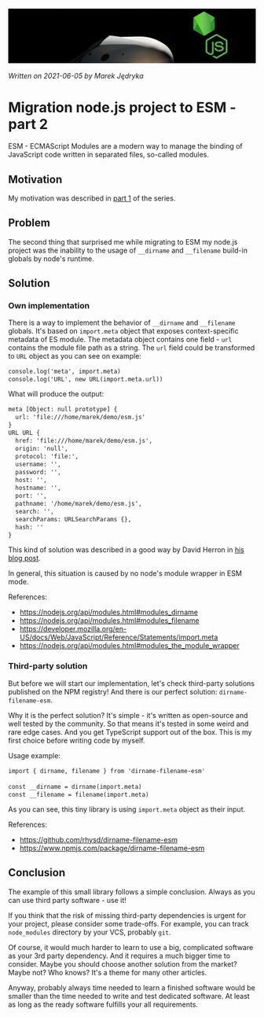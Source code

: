![](img/header-es-module.png)

*Written on 2021-06-05 by Marek Jędryka*

# Migration node.js project to ESM - part 2

ESM - ECMAScript Modules are a modern way to manage the binding of JavaScript code written in separated files, so-called modules.

## Motivation

My motivation was described in [part 1](node-migration-esm-01.md) of the series.

## Problem

The second thing that surprised me while migrating to ESM my node.js project was the inability to the usage of `__dirname` and `__filename` build-in globals by node's runtime.

## Solution

### Own implementation

There is a way to implement the behavior of `__dirname` and `__filename` globals.
It's based on `import.meta` object that exposes context-specific metadata of ES module.
The metadata object contains one field - `url` contains the module file path as a string.
The `url` field could be transformed to `URL` object as you can see on example:

```JS
console.log('meta', import.meta)
console.log('URL', new URL(import.meta.url))
```

What will produce the output:

```
meta [Object: null prototype] {
  url: 'file:///home/marek/demo/esm.js'
}
URL URL {
  href: 'file:///home/marek/demo/esm.js',
  origin: 'null',
  protocol: 'file:',
  username: '',
  password: '',
  host: '',
  hostname: '',
  port: '',
  pathname: '/home/marek/demo/esm.js',
  search: '',
  searchParams: URLSearchParams {},
  hash: ''
}
```

This kind of solution was described in a good way by David Herron in [his blog post](https://techsparx.com/nodejs/esnext/dirname-es-modules.html).

In general, this situation is caused by no node's module wrapper in ESM mode.

References:

- https://nodejs.org/api/modules.html#modules_dirname
- https://nodejs.org/api/modules.html#modules_filename
- https://developer.mozilla.org/en-US/docs/Web/JavaScript/Reference/Statements/import.meta
- https://nodejs.org/api/modules.html#modules_the_module_wrapper

### Third-party solution

But before we will start our implementation, let's check third-party solutions published on the NPM registry!
And there is our perfect solution: `dirname-filename-esm`.

Why it is the perfect solution?
It's simple - it's written as open-source and well tested by the community.
So that means it's tested in some weird and rare edge cases.
And you get TypeScript support out of the box.
This is my first choice before writing code by myself.

Usage example:

```JS
import { dirname, filename } from 'dirname-filename-esm'

const __dirname = dirname(import.meta)
const __filename = filename(import.meta)
```

As you can see, this tiny library is using `import.meta` object as their input.

References:

- https://github.com/rhysd/dirname-filename-esm
- https://www.npmjs.com/package/dirname-filename-esm

## Conclusion

The example of this small library follows a simple conclusion.
Always as you can use third party software - use it!

If you think that the risk of missing third-party dependencies is urgent for your project, please consider some trade-offs. For example, you can track `node_modules` directory by your VCS, probably `git`.

Of course, it would much harder to learn to use a big, complicated software as your 3rd party dependency.
And it requires a much bigger time to consider.
Maybe you should choose another solution from the market?
Maybe not?
Who knows?
It's a theme for many other articles.

Anyway, probably always time needed to learn a finished software would be smaller than the time needed to write and test dedicated software.
At least as long as the ready software fulfills your all requirements.
